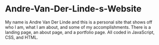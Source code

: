 # Andre-Van-Der-Linde-s-Website
My name is Andre Van Der Linde and this is a personal site that shows off who I am, what I am about, and some of my accomplishments. There is a landing page, an about page, and a portfolio page. All coded in JavaScript, CSS, and HTML.
